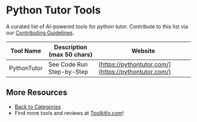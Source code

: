 # Python Tutor Tools

A curated list of AI-powered tools for python tutor. Contribute to this list via our [Contributing Guidelines](../CONTRIBUTING.md).

| Tool Name | Description (max 50 chars) | Website |
|-----------|----------------------------|---------|
| PythonTutor | See Code Run Step-by-Step | [https://pythontutor.com/](https://pythontutor.com/) |

## More Resources
- [Back to Categories](https://github.com/ToolkitlyAI/awesome-ai-tools/blob/master/README.md)
- Find more tools and reviews at [Toolkitly.com](https://toolkitly.com)!
